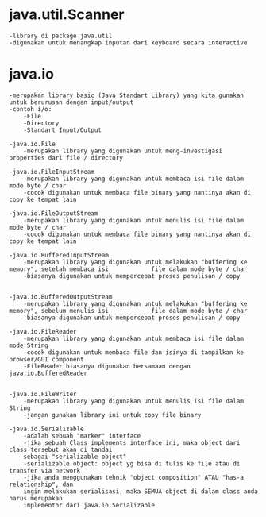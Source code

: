 java.util.Scanner
=================
	-library di package java.util
	-digunakan untuk menangkap inputan dari keyboard secara interactive

	
java.io
========
	-merupakan library basic (Java Standart Library) yang kita gunakan untuk berurusan dengan input/output
	-contoh i/o:
		-File
		-Directory
		-Standart Input/Output

	-java.io.File
		-merupakan library yang digunakan untuk meng-investigasi properties dari file / directory

	-java.io.FileInputStream
		-merupakan library yang digunakan untuk membaca isi file dalam mode byte / char
		-cocok digunakan untuk membaca file binary yang nantinya akan di copy ke tempat lain

	-java.io.FileOutputStream
		-merupakan library yang digunakan untuk menulis isi file dalam mode byte / char
		-cocok digunakan untuk membaca file binary yang nantinya akan di copy ke tempat lain

	-java.io.BufferedInputStream
		-merupakan library yang digunakan untuk melakukan "buffering ke memory", setelah membaca isi 			file dalam mode byte / char
		-biasanya digunakan untuk mempercepat proses penulisan / copy


	-java.io.BufferedOutputStream
		-merupakan library yang digunakan untuk melakukan "buffering ke memory", sebelum menulis isi 			file dalam mode byte / char
		-biasanya digunakan untuk mempercepat proses penulisan / copy

	-java.io.FileReader
		-merupakan library yang digunakan untuk membaca isi file dalam mode String
		-cocok digunakan untuk membaca file dan isinya di tampilkan ke browser/GUI component
		-FileReader biasanya digunakan bersamaan dengan java.io.BufferedReader


	-java.io.FileWriter
		-merupakan library yang digunakan untuk menulis isi file dalam String
		-jangan gunakan library ini untuk copy file binary

	-java.io.Serializable
		-adalah sebuah "marker" interface
		-jika sebuah Class implements interface ini, maka object dari class tersebut akan di tandai
		sebagai "serializable object"
		-serializable object: object yg bisa di tulis ke file atau di transfer via network
		-jika anda menggunakan tehnik "object composition" ATAU "has-a relationship", dan 
		ingin melakukan serialisasi, maka SEMUA object di dalam class anda harus merupakan
		implementor dari java.io.Serializable
		

























	